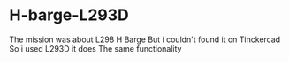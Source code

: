 # H-barge-L293D
The mission was about L298 H Barge 
But i couldn't found it on Tinckercad
So i used L293D it does The same functionality
